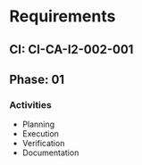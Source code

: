 # Requirements

## CI: CI-CA-I2-002-001
## Phase: 01

### Activities
- Planning
- Execution
- Verification
- Documentation

